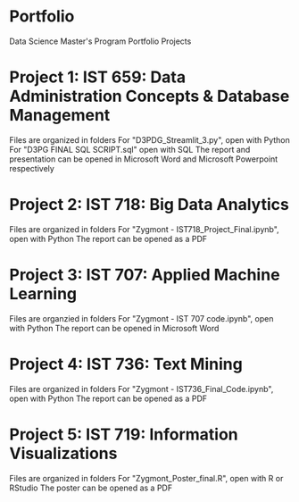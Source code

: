 # Portfolio
Data Science Master's Program Portfolio Projects

# Project 1: IST 659: Data Administration Concepts & Database Management 
Files are organized in folders
For "D3PDG_Streamlit_3.py", open with Python 
For "D3PG FINAL SQL SCRIPT.sql" open with SQL
The report and presentation can be opened in Microsoft Word and Microsoft Powerpoint respectively

# Project 2: IST 718: Big Data Analytics 
Files are organized in folders
For "Zygmont - IST718_Project_Final.ipynb", open with Python
The report can be opened as a PDF

# Project 3: IST 707: Applied Machine Learning
Files are organzied in folders
For "Zygmont - IST 707 code.ipynb", open with Python
The report can be opened in Microsoft Word

# Project 4: IST 736: Text Mining 
Files are organized in folders
For "Zygmont - IST736_Final_Code.ipynb", open with Python
The report can be opened as a PDF

# Project 5: IST 719: Information Visualizations 
Files are organized in folders
For "Zygmont_Poster_final.R", open with R or RStudio
The poster can be opened as a PDF
